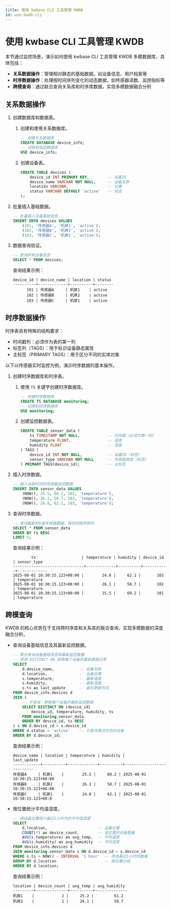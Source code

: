 ```yaml
---
title: 使用 kwbase CLI 工具管理 KWDB
id: use-kwdb-cli
---
```


# 使用 kwbase CLI 工具管理 KWDB

本节通过监控场景，演示如何使用 kwbase CLI 工具管理 KWDB 多模数据库，具体包括：

- **关系数据操作**：管理相对静态的基础数据，如设备信息、用户档案等
- **时序数据操作**：处理按时间序列变化的动态数据，如传感器读数、监控指标等
- **跨模查询**：通过联合查询关系库和时序库数据，实现多模数据融合分析

## 关系数据操作

1. 创建数据库和数据表。

    1. 创建和使用关系数据库。

        ```sql
        -- 创建关系数据库
        CREATE DATABASE device_info;
        -- 切换到指定数据库
        USE device_info;
        ```

    2. 创建设备表。

        ```sql
        CREATE TABLE devices (
            device_id INT PRIMARY KEY,        -- 设备ID
            device_name VARCHAR NOT NULL,     -- 设备名称
            location VARCHAR,                 -- 位置
            status VARCHAR DEFAULT 'active'   -- 状态
        );
        ```

2. 批量插入基础数据。

    ```sql
    -- 批量插入设备基础信息
    INSERT INTO devices VALUES
        (101, '传感器A', '机房1', 'active'),
        (102, '传感器B', '机房2', 'active'),
        (103, '传感器C', '机房1', 'active');
    ```

3. 数据查询验证。

    ```sql
    -- 查询所有设备信息
    SELECT * FROM devices;
    ```

    查询结果示例：

    ```plain
    device_id | device_name | location | status
    ----------+-------------+----------+--------
          101 | 传感器A     | 机房1    | active
          102 | 传感器B     | 机房2    | active
          103 | 传感器C     | 机房1    | active
    ```

## 时序数据操作

时序表具有特殊的结构要求：

- 时间戳列：必须作为表的第一列
- 标签列（TAGS）：用于标识设备静态属性
- 主标签（PRIMARY TAGS）：用于区分不同的实体对象

以下以传感器实时监控为例，演示时序数据的基本操作。

1. 创建时序数据库和时序表。

    1. 使用 `TS` 关键字创建时序数据库。

        ```sql
        -- 创建时序数据库
        CREATE TS DATABASE monitoring;
        -- 切换到时序数据库
        USE monitoring;
        ```

    2. 创建监控数据表。

        ```sql
        CREATE TABLE sensor_data (
            ts TIMESTAMP NOT NULL,            -- 时间戳（必须为第一列）
            temperature FLOAT,                -- 温度
            humidity FLOAT                    -- 湿度
        ) TAGS (
            device_id INT NOT NULL,           -- 设备ID（标签）
            sensor_type VARCHAR NOT NULL      -- 传感器类型（标签）
        ) PRIMARY TAGS(device_id);            -- 主标签
        ```

2. 插入时序数据。

    ```sql
    -- 插入当前时间的传感器监控数据
    INSERT INTO sensor_data VALUES
        (NOW(), 25.5, 60.2, 101, 'temperature'),
        (NOW(), 26.1, 58.7, 102, 'temperature'),
        (NOW(), 24.8, 62.1, 103, 'temperature');
    ```

3. 查询时序数据。

    ```sql
    -- 查询最新的5条传感器数据，按时间倒序排列
    SELECT * FROM sensor_data 
    ORDER BY ts DESC 
    LIMIT 5;
    ```

    查询结果示例：

    ```plain
            ts                    | temperature | humidity | device_id | sensor_type
    -------------------------------+-------------+----------+-----------+-------------
    2025-08-01 10:30:15.123+00:00 |        24.8 |     62.1 |       103 | temperature
    2025-08-01 10:30:15.123+00:00 |        26.1 |     58.7 |       102 | temperature
    2025-08-01 10:30:15.123+00:00 |        25.5 |     60.2 |       101 | temperature
    ```

## 跨模查询

KWDB 的核心优势在于支持跨时序库和关系库的联合查询，实现多模数据的深度融合分析。

- 查询设备基础信息及其最新监控数据。

    ```sql
    -- 联合查询设备基础信息和最新监控数据
    -- 使用 DISTINCT ON 获取每个设备的最新数据记录
    SELECT 
        d.device_name,           -- 设备名称
        d.location,              -- 设备位置
        s.temperature,           -- 最新温度
        s.humidity,              -- 最新湿度
        s.ts as last_update      -- 最后更新时间
    FROM device_info.devices d
    JOIN (
        -- 子查询：获取每个设备的最新监控数据
        SELECT DISTINCT ON (device_id) 
            device_id, temperature, humidity, ts
        FROM monitoring.sensor_data 
        ORDER BY device_id, ts DESC
    ) s ON d.device_id = s.device_id
    WHERE d.status = 'active'    -- 只查询激活状态的设备
    ORDER BY d.device_id;
    ```

    查询结果示例：

    ```plain
    device_name | location | temperature | humidity |        last_update
    ------------+----------+-------------+----------+---------------------------
    传感器A     | 机房1    |        25.5 |     60.2 | 2025-08-01 10:30:15.123+00:00
    传感器B     | 机房2    |        26.1 |     58.7 | 2025-08-01 10:30:15.123+00:00
    传感器C     | 机房1    |        24.8 |     62.1 | 2025-08-01 10:30:15.123+00:0
    ```

- 按位置统计平均温湿度。

    ```sql
    -- 按设备位置统计最近1小时内的平均温湿度
    SELECT 
        d.location,                      -- 设备位置
        COUNT(*) as device_count,        -- 该位置的设备数量
        AVG(s.temperature) as avg_temp,  -- 平均温度
        AVG(s.humidity) as avg_humidity  -- 平均湿度
    FROM device_info.devices d
    JOIN monitoring.sensor_data s ON d.device_id = s.device_id
    WHERE s.ts > NOW() - INTERVAL '1 hour'  -- 筛选最近1小时的数据
    GROUP BY d.location                     -- 按位置分组
    ORDER BY d.location;
    ```

    查询结果示例：

    ```plain
    location | device_count | avg_temp | avg_humidity
    ---------+--------------+----------+--------------
    机房1    |            2 |     25.2 |         61.2
    机房2    |            1 |     26.1 |         58.7
    ```